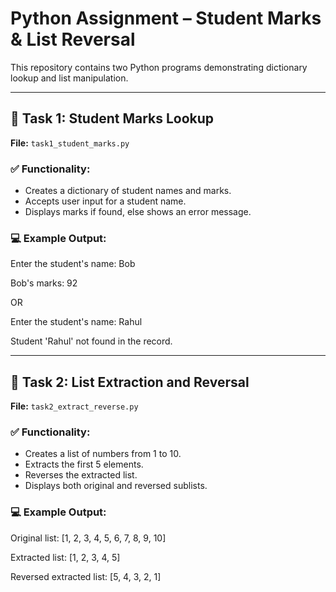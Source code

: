 # Python Assignment – Student Marks & List Reversal

This repository contains two Python programs demonstrating dictionary lookup and list manipulation.

---

## 📝 Task 1: Student Marks Lookup

**File:** `task1_student_marks.py`

### ✅ Functionality:
- Creates a dictionary of student names and marks.
- Accepts user input for a student name.
- Displays marks if found, else shows an error message.

### 💻 Example Output:

Enter the student's name: Bob

Bob's marks: 92

OR

Enter the student's name: Rahul

Student 'Rahul' not found in the record.



---

## 🔁 Task 2: List Extraction and Reversal

**File:** `task2_extract_reverse.py`

### ✅ Functionality:
- Creates a list of numbers from 1 to 10.
- Extracts the first 5 elements.
- Reverses the extracted list.
- Displays both original and reversed sublists.

### 💻 Example Output:

Original list: [1, 2, 3, 4, 5, 6, 7, 8, 9, 10]

Extracted list: [1, 2, 3, 4, 5]

Reversed extracted list: [5, 4, 3, 2, 1]



